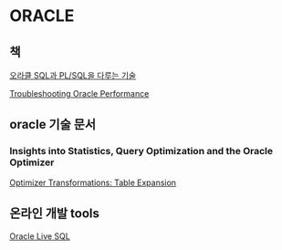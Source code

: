 # ORACLE

## 책
[오라클 SQL과 PL/SQL을 다루는 기술](https://thebook.io/006696/)

[Troubleshooting Oracle Performance](https://www.amazon.com/Troubleshooting-Oracle-Performance-Christian-Antognini/dp/143025758X/ref=sr_1_11?keywords=optimizer&qid=1556871733&refinements=p_72%3A1250221011&rnid=1250219011&s=books&sr=1-11)

## oracle 기술 문서

### Insights into Statistics, Query Optimization and the Oracle Optimizer
[Optimizer Transformations: Table Expansion](https://blogs.oracle.com/optimizer/optimizer-transformations%3a-table-expansion)

## 온라인 개발 tools
[Oracle Live SQL](https://livesql.oracle.com)
